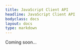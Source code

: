 ```yaml
---
title: JavaScript Client API
headline: JavaScript Client API
bodyclass: docs
layout: docs
type: markdown
---
```


<p class="lead">Coming soon...</p>

